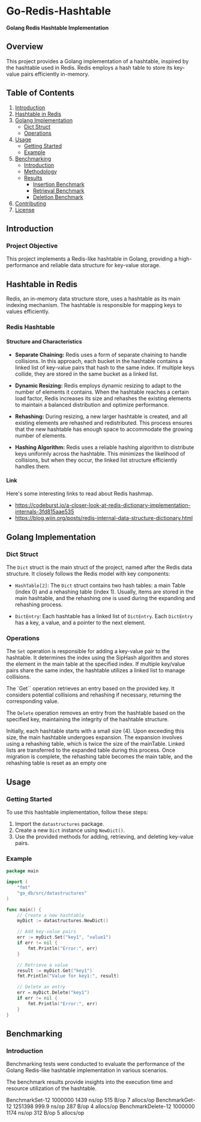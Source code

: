 # Go-Redis-Hashtable

**Golang Redis Hashtable Implementation**

## Overview

This project provides a Golang implementation of a hashtable, inspired by the hashtable used in Redis. Redis employs a hash table to store its key-value pairs efficiently in-memory.

## Table of Contents

1. [Introduction](#introduction)
2. [Hashtable in Redis](#hashtable-in-redis)
3. [Golang Implementation](#golang-implementation)
   - [Dict Struct](#dict-struct)
   - [Operations](#operations)
4. [Usage](#usage)
   - [Getting Started](#getting-started)
   - [Example](#example)
5. [Benchmarking](#benchmarking)
   - [Introduction](#introduction-1)
   - [Methodology](#methodology)
   - [Results](#results)
      - [Insertion Benchmark](#insertion-benchmark)
      - [Retrieval Benchmark](#retrieval-benchmark)
      - [Deletion Benchmark](#deletion-benchmark)
6. [Contributing](#contributing)
7. [License](#license)
## Introduction

### Project Objective

This project implements a Redis-like hashtable in Golang, providing a high-performance and reliable data structure for key-value storage.

## Hashtable in Redis

Redis, an in-memory data structure store, uses a hashtable as its main indexing mechanism. The hashtable is responsible for mapping keys to values efficiently.

### Redis Hashtable

#### Structure and Characteristics

- **Separate Chaining:** Redis uses a form of separate chaining to handle collisions. In this approach, each bucket in the hashtable contains a linked list of key-value pairs that hash to the same index. If multiple keys collide, they are stored in the same bucket as a linked list.

- **Dynamic Resizing:** Redis employs dynamic resizing to adapt to the number of elements it contains. When the hashtable reaches a certain load factor, Redis increases its size and rehashes the existing elements to maintain a balanced distribution and optimize performance.

- **Rehashing:** During resizing, a new larger hashtable is created, and all existing elements are rehashed and redistributed. This process ensures that the new hashtable has enough space to accommodate the growing number of elements.

- **Hashing Algorithm:** Redis uses a reliable hashing algorithm to distribute keys uniformly across the hashtable. This minimizes the likelihood of collisions, but when they occur, the linked list structure efficiently handles them.

#### Link
Here's some interesting links to read about Redis hashmap.

- https://codeburst.io/a-closer-look-at-redis-dictionary-implementation-internals-3fd815aae535
- https://blog.wjin.org/posts/redis-internal-data-structure-dictionary.html

## Golang Implementation

### Dict Struct

The `Dict` struct is the main struct of the project, named after the Redis data structure. It closely follows the Redis model with key components:

- `HashTable[2]`: The `Dict` struct contains two hash tables: a main Table (index 0) and a rehashing table (index 1). Usually, items are stored in the main hashtable, and the rehashing one is used during the expanding and rehashing process.

- `DictEntry`: Each hashtable has a linked list of `DictEntry`. Each `DictEntry` has a key, a value, and a pointer to the next element.

### Operations

The `Set` operation is responsible for adding a key-value pair to the hashtable. It determines the index using the SipHash algorithm and stores the element in the main table at the specified index. If multiple key/value pairs share the same index, the hashtable utilizes a linked list to manage collisions.

The `Get`` operation retrieves an entry based on the provided key. It considers potential collisions and rehashing if necessary, returning the corresponding value.

The `Delete` operation removes an entry from the hashtable based on the specified key, maintaining the integrity of the hashtable structure.

Initially, each hashtable starts with a small size (4). Upon exceeding this size, the main hashtable undergoes expansion. The expansion involves using a rehashing table, which is twice the size of the mainTable. Linked lists are transferred to the expanded table during this process. Once migration is complete, the rehashing table becomes the main table, and the rehashing table is reset as an empty one

## Usage

### Getting Started

To use this hashtable implementation, follow these steps:

1. Import the `datastructures` package.
2. Create a new `Dict` instance using `NewDict()`.
3. Use the provided methods for adding, retrieving, and deleting key-value pairs.

### Example

```go
package main

import (
	"fmt"
	"go_db/src/datastructures"
)

func main() {
	// Create a new hashtable
	myDict := datastructures.NewDict()

	// Add key-value pairs
	err := myDict.Set("key1", "value1")
	if err != nil {
		fmt.Println("Error:", err)
	}

	// Retrieve a value
	result := myDict.Get("key1")
	fmt.Println("Value for key1:", result)

	// Delete an entry
	err = myDict.Delete("key1")
	if err != nil {
		fmt.Println("Error:", err)
	}
}
```

## Benchmarking
### Introduction
Benchmarking tests were conducted to evaluate the performance of the Golang Redis-like hashtable implementation in various scenarios.

The benchmark results provide insights into the execution time and resource utilization of the hashtable.

BenchmarkSet-12       	 1000000	      1439 ns/op	     515 B/op	       7 allocs/op
BenchmarkGet-12       	 1251398	       999.9 ns/op	     287 B/op	       4 allocs/op
BenchmarkDelete-12    	 1000000	      1174 ns/op	     312 B/op	       5 allocs/op
